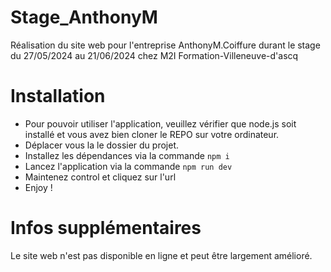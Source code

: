 # Stage_AnthonyM
Réalisation du site web pour l'entreprise AnthonyM.Coiffure durant le stage du 27/05/2024 au 21/06/2024 chez M2I Formation-Villeneuve-d'ascq

# Installation
 - Pour pouvoir utiliser l'application, veuillez vérifier que node.js soit installé et vous avez bien cloner le REPO sur votre ordinateur.
 - Déplacer vous la le dossier du projet.
 - Installez les dépendances via la commande `npm i`
 - Lancez l'application via la commande `npm run dev`
 - Maintenez control et cliquez sur l'url
 - Enjoy !

# Infos supplémentaires

Le site web n'est pas disponible en ligne et peut être largement amélioré.
